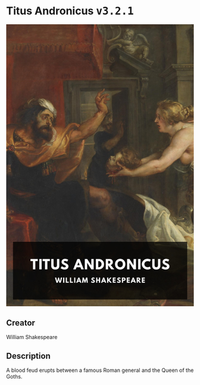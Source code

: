 
# Titus Andronicus <kbd>v3.2.1</kbd>

<center>
  <img src="./cover-1024.jpg"/>
</center>

## Creator
William Shakespeare

## Description
A blood feud erupts between a famous Roman general and the Queen of the Goths.
